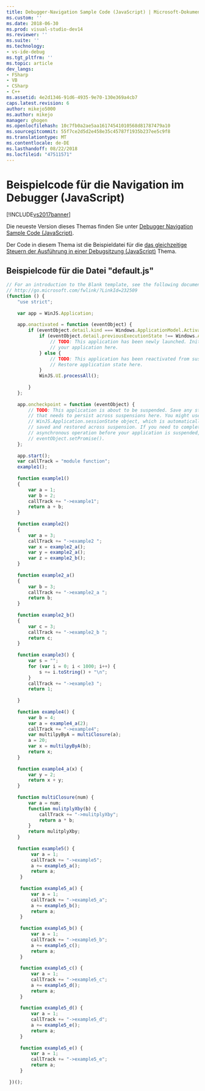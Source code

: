 ```yaml
---
title: Debugger-Navigation Sample Code (JavaScript) | Microsoft-Dokumentation
ms.custom: ''
ms.date: 2018-06-30
ms.prod: visual-studio-dev14
ms.reviewer: ''
ms.suite: ''
ms.technology:
- vs-ide-debug
ms.tgt_pltfrm: ''
ms.topic: article
dev_langs:
- FSharp
- VB
- CSharp
- C++
ms.assetid: 4e2d1346-91d6-4935-9e70-130e369a4cb7
caps.latest.revision: 6
author: mikejo5000
ms.author: mikejo
manager: ghogen
ms.openlocfilehash: 10c7fb0a2ae5aa16174541010568d81787479a10
ms.sourcegitcommit: 55f7ce2d5d2e458e35c45787f1935b237ee5c9f8
ms.translationtype: MT
ms.contentlocale: de-DE
ms.lasthandoff: 08/22/2018
ms.locfileid: "47511571"
---
```

# <a name="debugger-navigation-sample-code-javascript"></a>Beispielcode für die Navigation im Debugger (JavaScript)
[!INCLUDE[vs2017banner](../includes/vs2017banner.md)]

Die neueste Version dieses Themas finden Sie unter [Debugger Navigation Sample Code (JavaScript)](https://docs.microsoft.com/visualstudio/debugger/debugger-navigation-sample-code-javascript).  
  
Der Code in diesem Thema ist die Beispieldatei für die [das gleichzeitige Steuern der Ausführung in einer Debugsitzung (JavaScript)](../debugger/control-execution-of-a-store-app-in-a-visual-studio-debug-session-for-windows-store-apps-javascript.md) Thema.  
  
## <a name="defaultjs-sample-code"></a>Beispielcode für die Datei "default.js"  
  
```javascript  
// For an introduction to the Blank template, see the following documentation:  
// http://go.microsoft.com/fwlink/?LinkId=232509  
(function () {  
    "use strict";  
  
    var app = WinJS.Application;  
  
    app.onactivated = function (eventObject) {  
        if (eventObject.detail.kind === Windows.ApplicationModel.Activation.ActivationKind.launch) {  
            if (eventObject.detail.previousExecutionState !== Windows.ApplicationModel.Activation.ApplicationExecutionState.terminated) {  
                // TODO: This application has been newly launched. Initialize   
                // your application here.  
            } else {  
                // TODO: This application has been reactivated from suspension.   
                // Restore application state here.  
            }  
            WinJS.UI.processAll();  
  
        }  
    };  
  
    app.oncheckpoint = function (eventObject) {  
        // TODO: This application is about to be suspended. Save any state  
        // that needs to persist across suspensions here. You might use the   
        // WinJS.Application.sessionState object, which is automatically  
        // saved and restored across suspension. If you need to complete an  
        // asynchronous operation before your application is suspended, call  
        // eventObject.setPromise().   
    };  
  
    app.start();  
    var callTrack = "module function";  
    example1();  
  
    function example1()  
    {  
        var a = 1;  
        var b = 2;  
        callTrack += "->example1";  
        return a + b;  
    }  
  
    function example2()  
    {  
        var a = 3;  
        callTrack += "->example2 ";  
        var x = example2_a();  
        var y = example2_a();  
        var z = example2_b();  
    }  
  
    function example2_a()  
    {  
        var b = 3;  
        callTrack += "->example2_a ";  
        return b;  
    }  
  
    function example2_b()  
    {  
        var c = 3;  
        callTrack += "->example2_b ";  
        return c;  
    }  
  
    function example3() {  
        var s = "";  
        for (var i = 0; i < 1000; i++) {  
            s += i.toString() + "\n";  
        }  
        callTrack += "->example3 ";  
        return 1;  
  
    }  
  
    function example4() {  
        var b = 4;  
        var a = example4_a(2);  
        callTrack += "->example4";  
        var multilpyByA = multiClosure(a);  
        a = 20;  
        var x = multilpyByA(b);  
        return x;  
    }  
  
    function example4_a(x) {  
        var y = 2;  
        return x + y;  
    }  
  
    function multiClosure(num) {  
        var a = num;  
        function mulitplyXby(b) {  
            callTrack += "->mulitplyXby";  
            return a * b;  
        }  
        return mulitplyXby;  
    }  
  
    function example5() {  
         var a = 1;  
         callTrack += "->example5";  
         a += example5_a();  
         return a;  
     }  
  
     function example5_a() {  
         var a = 1;  
         callTrack += "->example5_a";  
         a += example5_b();  
         return a;  
     }  
  
     function example5_b() {  
         var a = 1;  
         callTrack += "->example5_b";  
         a += example5_c();  
         return a;  
     }  
  
     function example5_c() {  
         var a = 1;  
         callTrack += "->example5_c";  
         a += example5_d();  
         return a;  
     }  
  
     function example5_d() {  
         var a = 1;  
         callTrack += "->example5_d";  
         a += example5_e();  
         return a;  
     }  
  
     function example5_e() {  
         var a = 1;  
         callTrack += "->example5_e";  
         return a;  
     }  
  
 })();  
  
```



